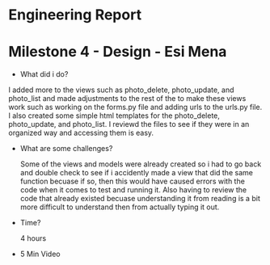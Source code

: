 # Engineering Report
# Milestone 4 - Design - Esi Mena
- What did i do?

I added more to the views such as photo_delete, photo_update, and photo_list and made adjustments to the rest of the to make these views work such as working on the
forms.py file and adding urls to the urls.py file. I also created some simple html templates for the photo_delete, photo_update, and photo_list. I reviewd the files to see if they were in an organized way and accessing them is easy.

- What are some challenges?
  
  Some of the views and models were already created so i had to go back and double check to see if i accidently made a view that did the same function  becuase if so,
  then this would have caused errors with the code when it comes to test and running it. Also having to review the code that already existed becuase understanding it from reading is a bit more difficult to understand then from actually typing it out.

- Time?
  
  4 hours

- 5 Min Video

